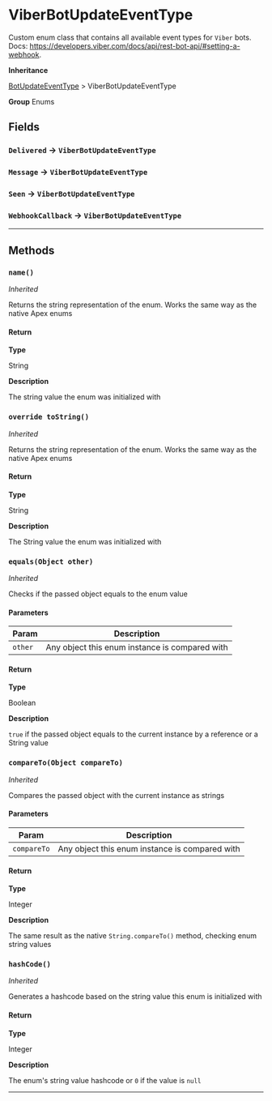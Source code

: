 # ViberBotUpdateEventType

Custom enum class that contains all available event types for `Viber` bots. Docs: https://developers.viber.com/docs/api/rest-bot-api/#setting-a-webhook.

**Inheritance**

[BotUpdateEventType](/types/Enums/BotUpdateEventType.md)
&gt;
ViberBotUpdateEventType

**Group** Enums

## Fields

### `Delivered` → `ViberBotUpdateEventType`

### `Message` → `ViberBotUpdateEventType`

### `Seen` → `ViberBotUpdateEventType`

### `WebhookCallback` → `ViberBotUpdateEventType`

---

## Methods

### `name()`

_Inherited_

Returns the string representation of the enum. Works the same way as the native Apex enums

#### Return

**Type**

String

**Description**

The string value the enum was initialized with

### `override toString()`

_Inherited_

Returns the string representation of the enum. Works the same way as the native Apex enums

#### Return

**Type**

String

**Description**

The String value the enum was initialized with

### `equals(Object other)`

_Inherited_

Checks if the passed object equals to the enum value

#### Parameters

| Param   | Description                                    |
| ------- | ---------------------------------------------- |
| `other` | Any object this enum instance is compared with |

#### Return

**Type**

Boolean

**Description**

`true` if the passed object equals to the current instance by a reference or a String value

### `compareTo(Object compareTo)`

_Inherited_

Compares the passed object with the current instance as strings

#### Parameters

| Param       | Description                                    |
| ----------- | ---------------------------------------------- |
| `compareTo` | Any object this enum instance is compared with |

#### Return

**Type**

Integer

**Description**

The same result as the native `String.compareTo()` method, checking enum string values

### `hashCode()`

_Inherited_

Generates a hashcode based on the string value this enum is initialized with

#### Return

**Type**

Integer

**Description**

The enum's string value hashcode or `0` if the value is `null`

---
